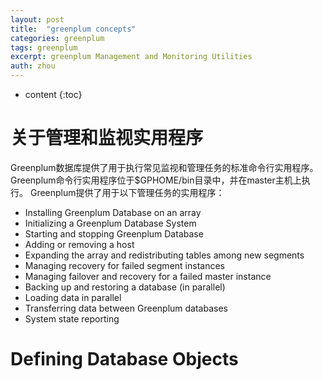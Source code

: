 ```yaml
---
layout: post
title:  "greenplum concepts"
categories: greenplum
tags: greenplum 
excerpt: greenplum Management and Monitoring Utilities
auth: zhou
---
```

* content
{:toc}
# 关于管理和监视实用程序

Greenplum数据库提供了用于执行常见监视和管理任务的标准命令行实用程序。 Greenplum命令行实用程序位于$GPHOME/bin目录中，并在master主机上执行。 Greenplum提供了用于以下管理任务的实用程序：

- Installing Greenplum Database on an array
- Initializing a Greenplum Database System
- Starting and stopping Greenplum Database
- Adding or removing a host
- Expanding the array and redistributing tables among new segments
- Managing recovery for failed segment instances
- Managing failover and recovery for a failed master instance
- Backing up and restoring a database (in parallel)
- Loading data in parallel
- Transferring data between Greenplum databases
- System state reporting



# Defining Database Objects